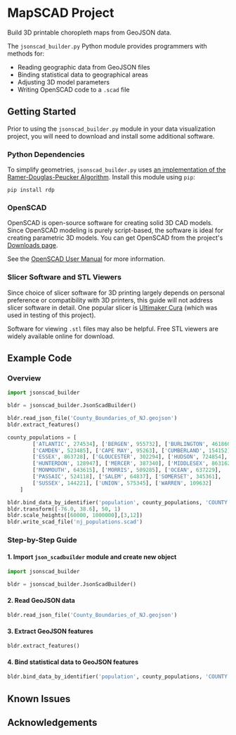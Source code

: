 # MapSCAD Project
Build 3D printable choropleth maps from GeoJSON data. 

The `jsonscad_builder.py` Python module provides programmers with methods for: 
* Reading geographic data from GeoJSON files
* Binding statistical data to geographical areas
* Adjusting 3D model parameters
* Writing OpenSCAD code to a `.scad` file

## Getting Started
Prior to using the `jsonscad_builder.py` module in your data visualization project, you will need to download and install some additional software.

### Python Dependencies
To simplify geometries, `jsonscad_builder.py` uses [an implementation of the Ramer-Douglas-Peucker Algorithm](https://github.com/fhirschmann/rdp). Install this module using `pip`:
```
pip install rdp
```
### OpenSCAD
OpenSCAD is open-source software for creating solid 3D CAD models. Since OpenSCAD modeling is purely script-based, the software is ideal for creating parametric 3D models. You can get OpenSCAD from the project's [Downloads page](https://openscad.org/downloads.html). 

See the [OpenSCAD User Manual](https://en.wikibooks.org/wiki/OpenSCAD_User_Manual) for more information.

### Slicer Software and STL Viewers
Since choice of slicer software for 3D printing largely depends on personal preference or compatibility with 3D printers, this guide will not address slicer software in detail. One popular slicer is [Ultimaker Cura](https://ultimaker.com/software/ultimaker-cura) (which was used in testing of this project). 

Software for viewing `.stl` files may also be helpful. Free STL viewers are widely available online for download. 

## Example Code

### Overview
```python
import jsonscad_builder

bldr = jsonscad_builder.JsonScadBuilder()

bldr.read_json_file('County_Boundaries_of_NJ.geojson')
bldr.extract_features()

county_populations = [
		['ATLANTIC', 274534], ['BERGEN', 955732], ['BURLINGTON', 461860],
		['CAMDEN', 523485], ['CAPE MAY', 95263], ['CUMBERLAND', 154152],
		['ESSEX', 863728], ['GLOUCESTER', 302294], ['HUDSON', 724854],
		['HUNTERDON', 128947], ['MERCER', 387340], ['MIDDLESEX', 863162],
		['MONMOUTH', 643615], ['MORRIS', 509285], ['OCEAN', 637229],
		['PASSAIC', 524118], ['SALEM', 64837], ['SOMERSET', 345361],
		['SUSSEX', 144221], ['UNION', 575345], ['WARREN', 109632]
	]

bldr.bind_data_by_identifier('population', county_populations, 'COUNTY')
bldr.transform([-76.0, 38.6], 50, 1)
bldr.scale_heights([60000, 1000000],[3,12])
bldr.write_scad_file('nj_populations.scad')
```
### Step-by-Step Guide
#### 1. Import `json_scadbuilder` module and create new object
```python
import jsonscad_builder

bldr = jsonscad_builder.JsonScadBuilder()
```

#### 2. Read GeoJSON data
```python
bldr.read_json_file('County_Boundaries_of_NJ.geojson')
```

#### 3. Extract GeoJSON features
```python
bldr.extract_features()
```

#### 4. Bind statistical data to GeoJSON features
```python
bldr.bind_data_by_identifier('population', county_populations, 'COUNTY')
```

## Known Issues

## Acknowledgements
